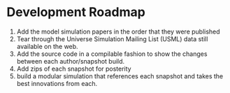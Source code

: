 # Development Roadmap
1. Add the model simulation papers in the order that they were published
2. Tear through the Universe Simulation Mailing List (USML) data still available on the web. 
3. Add the source code in a compilable fashion to show the changes between each author/snapshot build.
4. Add zips of each snapshot for posterity
5. build a modular simulation that references each snapshot and takes the best innovations from each.